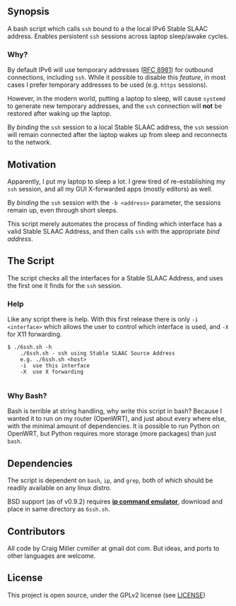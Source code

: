 ## Synopsis

A bash script which calls `ssh` bound to a the local IPv6 Stable SLAAC address. Enables persistent `ssh` sessions across laptop sleep/awake cycles.

### Why?

By default IPv6 will use temporary addresses ([RFC 8981](https://www.rfc-editor.org/rfc/rfc8981)) for outbound connections, including `ssh`. While it possible to disable this *feature*, in most cases I prefer temporary addresses to be used (e.g. `https` sessions). 

However, in the modern world, putting a laptop to sleep, will cause `systemd` to generate new temporary addresses, and the `ssh` connection will **not** be restored after waking up the laptop.

By *binding* the `ssh` session to a local Stable SLAAC address, the `ssh` session will remain connected after the laptop wakes up from sleep and reconnects to the network.

## Motivation

Apparently, I put my laptop to sleep a lot. I grew tired of re-establishing my `ssh` session, and all my GUI X-forwarded apps (mostly editors) as well.

By *binding* the `ssh` session with the `-b <address>` parameter, the sessions remain up, even through short sleeps.

This script merely automates the process of finding which interface has a valid Stable SLAAC Address, and then calls `ssh` with the appropriate *bind address*. 


## The Script

The script checks all the interfaces for a Stable SLAAC Address, and uses the first one it finds for the `ssh` session. 

### Help

Like any script there is help. With this first release there is only `-i <interface>` which allows the user to control which interface is used, and `-X` for X11 forwarding. 

```
$ ./6ssh.sh -h
	./6ssh.sh - ssh using Stable SLAAC Source Address 
	e.g. ./6ssh.sh <host> 
	-i  use this interface
	-X  use X forwarding
	
```


### Why Bash?

Bash is terrible at string handling, why write this script in bash? Because I wanted it to run on my router (OpenWRT), and just about every where else, with the minimal amount of dependencies. It is possible to run Python on OpenWRT, but Python requires more storage (more packages) than just `bash`.



## Dependencies
The script is dependent on `bash`, `ip`, and `grep`, both of which should be readily available on any linux distro.

BSD support (as of v0.9.2) requires **[ip command emulator](https://raw.githubusercontent.com/cvmiller/v6disc/master/ip_em.sh)**, download and place in same directory as `6ssh.sh`.


## Contributors

All code by Craig Miller cvmiller at gmail dot com. But ideas, and ports to other languages are welcome. 


## License

This project is open source, under the GPLv2 license (see [LICENSE](LICENSE))
